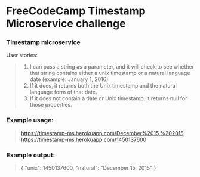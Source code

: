 # FreeCodeCamp Timestamp Microservice challenge

### Timestamp microservice
User stories:
> 1) I can pass a string as a parameter, and it will check to see whether that string contains either a unix timestamp or a natural language date (example: January 1, 2016)
> 2) If it does, it returns both the Unix timestamp and the natural language form of that date.
> 3) If it does not contain a date or Unix timestamp, it returns null for those properties.

### Example usage:
> https://timestamp-ms.herokuapp.com/December%2015,%202015
> https://timestamp-ms.herokuapp.com/1450137600
### Example output:
> { "unix": 1450137600, "natural": "December 15, 2015" }

